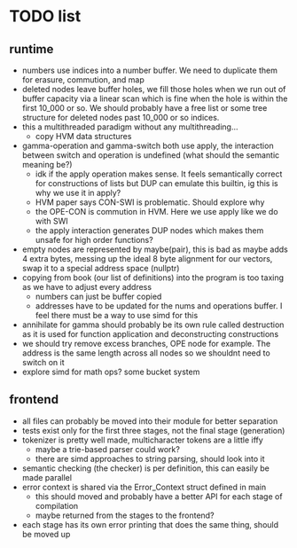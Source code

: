 # TODO list 

## runtime

- numbers use indices into a number buffer. We need to duplicate them for 
erasure, commution, and map
- deleted nodes leave buffer holes, we fill those holes when we run out of 
buffer capacity via a linear scan which is fine when the hole is within the 
first 10_000 or so. We should probably have a free list or some tree structure 
for deleted nodes past 10_000 or so indices.
- this a multithreaded paradigm without any multithreading...
    - copy HVM data structures
- gamma-operation and gamma-switch both use apply, the interaction between 
switch and operation is undefined (what should the semantic meaning be?)
    - idk if the apply operation makes sense. It feels semantically correct for 
    constructions of lists but DUP can emulate this builtin, ig this is why we 
    use it in apply?
    - HVM paper says CON-SWI is problematic. Should explore why
    - the OPE-CON is commution in HVM. Here we use apply like we do with SWI
    - the apply interaction generates DUP nodes which makes them unsafe for 
    high order functions?
- empty nodes are represented by maybe(pair), this is bad as maybe adds 4 extra 
bytes, messing up the ideal 8 byte alignment for our vectors, swap it to a 
special address space (nullptr)
- copying from book (our list of definitions) into the program is too taxing as 
we have to adjust every address
    - numbers can just be buffer copied
    - addresses have to be updated for the nums and operations buffer. I feel 
    there must be a way to use simd for this
- annihilate for gamma should probably be its own rule called destruction as it 
is used for function application and deconstructing constructions
- we should try remove excess branches, OPE node for example. The address is the 
same length across all nodes so we shouldnt need to switch on it
- explore simd for math ops? some bucket system

## frontend
- all files can probably be moved into their module for better separation
- tests exist only for the first three stages, not the final stage (generation)
- tokenizer is pretty well made, multicharacter tokens are a little iffy
    - maybe a trie-based parser could work?
    - there are simd approaches to string parsing, should look into it
- semantic checking (the checker) is per definition, this can easily be made 
parallel
- error context is shared via the Error_Context struct defined in main
    - this should moved and probably have a better API for each stage of 
    compilation
    - maybe returned from the stages to the frontend?
- each stage has its own error printing that does the same thing, should be 
moved up
